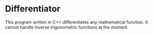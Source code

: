 # Differentiator

This program written in C++ differentiates any mathematical function. It cannot handle inverse trigonometric functions at the moment.
